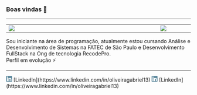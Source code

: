### Boas vindas 👋

<hr/>
<center>
<table>
    <tr>
        <td><img width="400px" align="left" src="https://github-readme-stats.vercel.app/api/top-langs/?username=Xavierxxxa&hide=html&layout=compact&theme=buefy" /></td>
        <td><img width="450px" align="left" src="https://github-readme-stats.vercel.app/api?username=Xavierxxxa&theme=buefy"/></td>
    </tr>   
</table>
</center>   
Sou iniciante na área de programação, atualmente estou cursando Análise e Desenvolvimento de Sistemas na FATEC de São Paulo e Desenvolvimento FullStack na Ong de tecnologia RecodePro.
<br/>
Perfil em evolução ⚡
<hr/>
<a href="https://www.linkedin.com/in/oliveiragabriel13"><img src="https://raw.githubusercontent.com/Xavierxxxa/Xavierxxxa/main/linkedin.png" width="16"></img></a> [LinkedIn](https://www.linkedin.com/in/oliveiragabriel13)
<a href="https://www.linkedin.com/in/oliveiragabriel13"><img src="https://raw.githubusercontent.com/Xavierxxxa/Xavierxxxa/main/linkedin.png" width="16"></img></a> [LinkedIn](https://www.linkedin.com/in/oliveiragabriel13)

<!--
**Xavierxxxa/Xavierxxxa** is a ✨ _special_ ✨ repository because its `README.md` (this file) appears on your GitHub profile.

Here are some ideas to get you started:

- 🔭 I’m currently working on ...
- 🌱 I’m currently learning ...
- 👯 I’m looking to collaborate on ...
- 🤔 I’m looking for help with ...
- 💬 Ask me about ...
- 📫 How to reach me: ...
- 😄 Pronouns: ...
- ⚡ Fun fact: ...
-->
